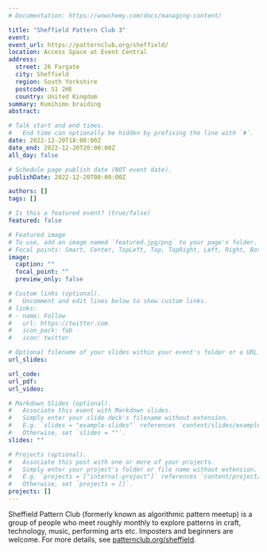 ```yaml
---
# Documentation: https://wowchemy.com/docs/managing-content/

title: "Sheffield Pattern Club 3"
event:
event_url: https://patternclub.org/sheffield/
location: Access Space at Event Central
address:
  street: 26 Fargate
  city: Sheffield
  region: South Yorkshire
  postcode: S1 2HE
  country: United Kingdom
summary: Kumihimo braiding
abstract:

# Talk start and end times.
#   End time can optionally be hidden by prefixing the line with `#`.
date: 2022-12-20T18:00:00Z
date_end: 2022-12-20T20:00:00Z
all_day: false

# Schedule page publish date (NOT event date).
publishDate: 2022-12-20T00:00:00Z

authors: []
tags: []

# Is this a featured event? (true/false)
featured: false

# Featured image
# To use, add an image named `featured.jpg/png` to your page's folder.
# Focal points: Smart, Center, TopLeft, Top, TopRight, Left, Right, BottomLeft, Bottom, BottomRight.
image:
  caption: ""
  focal_point: ""
  preview_only: false

# Custom links (optional).
#   Uncomment and edit lines below to show custom links.
# links:
# - name: Follow
#   url: https://twitter.com
#   icon_pack: fab
#   icon: twitter

# Optional filename of your slides within your event's folder or a URL.
url_slides:

url_code:
url_pdf:
url_video:

# Markdown Slides (optional).
#   Associate this event with Markdown slides.
#   Simply enter your slide deck's filename without extension.
#   E.g. `slides = "example-slides"` references `content/slides/example-slides.md`.
#   Otherwise, set `slides = ""`.
slides: ""

# Projects (optional).
#   Associate this post with one or more of your projects.
#   Simply enter your project's folder or file name without extension.
#   E.g. `projects = ["internal-project"]` references `content/project/deep-learning/index.md`.
#   Otherwise, set `projects = []`.
projects: []
---
```


Sheffield Pattern Club (formerly known as algorithmic pattern meetup) is a group
of people who meet roughly monthly to explore patterns in craft, technology,
music, performing arts etc. Imposters and beginners are welcome. For more
details, see [patternclub.org/sheffield](https://patternclub.org/sheffield/).
